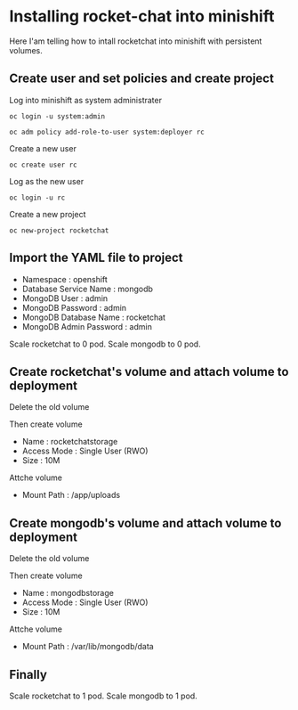 # Installing rocket-chat into minishift
Here I'am telling how to intall rocketchat into minishift with persistent volumes.


## Create user and set policies and create project
Log into minishift as system administrater
```
oc login -u system:admin
```

```
oc adm policy add-role-to-user system:deployer rc
```
Create a new user
```
oc create user rc
```
Log as the new user
```
oc login -u rc
```
Create a new project
```
oc new-project rocketchat
```
## Import the YAML file to project
* Namespace : openshift
* Database Service Name : mongodb
* MongoDB User : admin
* MongoDB Password : admin
* MongoDB Database Name : rocketchat
* MongoDB Admin Password : admin

Scale rocketchat to 0 pod.
Scale mongodb to 0 pod.

## Create rocketchat's volume and attach volume to deployment
Delete the old volume

Then create volume
* Name : rocketchatstorage
* Access Mode : Single User (RWO) 
* Size : 10M

Attche volume
* Mount Path : /app/uploads

## Create mongodb's volume and attach volume to deployment
Delete the old volume

Then create volume
* Name : mongodbstorage
* Access Mode : Single User (RWO) 
* Size : 10M

Attche volume
* Mount Path : /var/lib/mongodb/data

## Finally
Scale rocketchat to 1 pod.
Scale mongodb to 1 pod.
